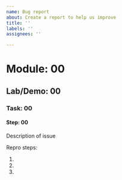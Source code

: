 ```yaml
---
name: Bug report
about: Create a report to help us improve
title: ''
labels: ''
assignees: ''

---
```


# Module: 00
## Lab/Demo: 00
### Task: 00
#### Step: 00

Description of issue

Repro steps:

1.
1.
1.
